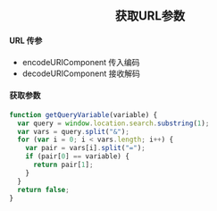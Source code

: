 <h2 align="center">获取URL参数</h2>

#### URL 传参

- encodeURIComponent 传入编码
- decodeURIComponent 接收解码

#### 获取参数

```js
function getQueryVariable(variable) {
  var query = window.location.search.substring(1);
  var vars = query.split("&");
  for (var i = 0; i < vars.length; i++) {
    var pair = vars[i].split("=");
    if (pair[0] == variable) {
      return pair[1];
    }
  }
  return false;
}
```
